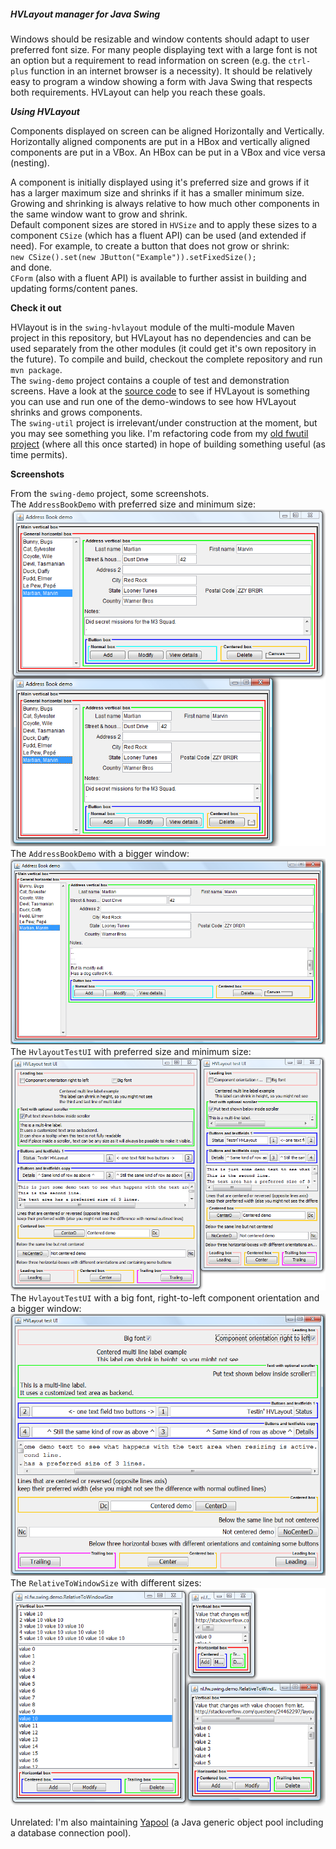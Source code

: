 ##### HVLayout manager for Java Swing

Windows should be resizable and window contents should adapt to user preferred font size. 
For many people displaying text with a large font is not an option but a requirement to read information on screen 
(e.g. the ``ctrl-plus`` function in an internet browser is a necessity).
It should be relatively easy to program a window showing a form with Java Swing that respects both requirements.
HVLayout can help you reach these goals.

***Using HVLayout***

Components displayed on screen can be aligned Horizontally and Vertically.
Horizontally aligned components are put in a HBox and vertically aligned components are put in a VBox.
An HBox can be put in a VBox and vice versa (nesting).

A component is initially displayed using it's preferred size and grows if it has a larger maximum size
and shrinks if it has a smaller minimum size. Growing and shrinking is always relative to how 
much other components in the same window want to grow and shrink.
<br/>Default component sizes are stored in ``HVSize`` and to apply these sizes to a component 
``CSize`` (which has a fluent API) can be used (and extended if need).
For example, to create a button that does not grow or shrink:
<br/>``new CSize().set(new JButton("Example")).setFixedSize();``
<br/>and done.
<br/>``CForm`` (also with a fluent API) is available to further assist in building and updating forms/content panes.

**Check it out**

HVlayout is in the ``swing-hvlayout`` module of the multi-module Maven project in this repository,
but HVLayout has no dependencies and can be used separately from the other modules
(it could get it's own repository in the future).
To compile and build, checkout the complete repository and run ``mvn package``.
<br/>The ``swing-demo`` project contains a couple of test and demonstration screens.
Have a look at the [source code](https://github.com/fwi/HVLayout/tree/master/swing-demo/src/main/java/nl/fw/swing/demo) to see if HVLayout is something you can use
and run one of the demo-windows to see how HVLayout shrinks and grows components. 
<br/>The ``swing-util`` project is irrelevant/under construction at the moment, but you may see something you like.
I'm refactoring code from my [old fwutil project](https://java.net/projects/fwutil/sources/svn/show/trunk/fwutil)
(where all this once started) in hope of building something useful (as time permits).

**Screenshots**

From the ``swing-demo`` project, some screenshots.
<br/>The ``AddressBookDemo`` with preferred size and minimum size:
<br/>![AddressBookDemo-pre-min](https://github.com/fwi/HVLayout/raw/master/swing-demo/screenshots/address-book-pref-min.png)
<br/>The ``AddressBookDemo`` with a bigger window:
<br/>![AddressBookDemo-max](https://github.com/fwi/HVLayout/raw/master/swing-demo/screenshots/address-book-max.png)
<br/>The ``HvlayoutTestUI`` with preferred size and minimum size:
<br/>![HvlayoutTestUI-pref-min](https://github.com/fwi/HVLayout/raw/master/swing-demo/screenshots/testui-pref-min.png)
<br/>The ``HvlayoutTestUI`` with a big font, right-to-left component orientation and a bigger window:
<br/>![HvlayoutTestUI-max](https://github.com/fwi/HVLayout/raw/master/swing-demo/screenshots/testui-max-reverse.png)
<br/>The ``RelativeToWindowSize`` with different sizes:
<br/>![RelativeToWindowSize-all](https://github.com/fwi/HVLayout/raw/master/swing-demo/screenshots/rel-to-window-all.png)
<br/>

Unrelated: I'm also maintaining [Yapool](https://code.google.com/p/yapool/) (a Java generic object pool including a database connection pool).
